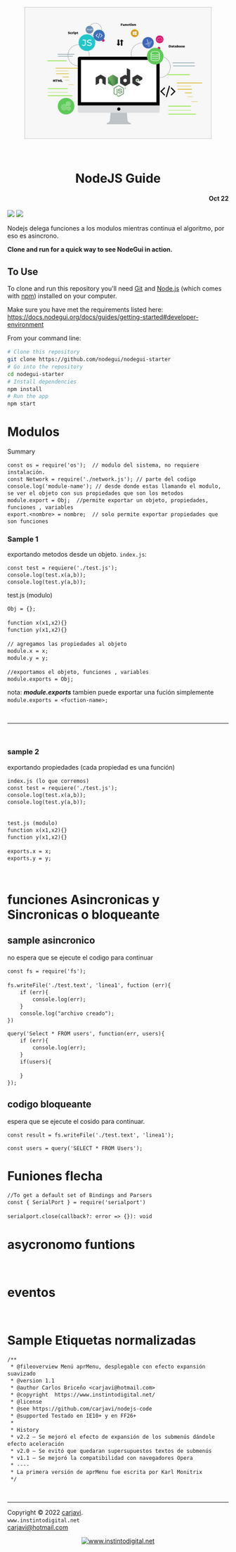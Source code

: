 <p align="center"><img src="https://raw.githubusercontent.com/carjavi/nodejs-guide/master/img/nodejs.png" height="300" alt=" " /></p>
<br>
<h1 align="center">NodeJS Guide</h1> 
<h4 align="right">Oct 22</h4>
<img src="https://img.shields.io/badge/OS-Linux%20GNU-yellowgreen">
<img src="https://img.shields.io/badge/OS-Windows%2011-blue">

<br>

Nodejs delega funciones a los modulos mientras continua el algoritmo, por eso es asincrono.


**Clone and run for a quick way to see NodeGui in action.**

## To Use

To clone and run this repository you'll need [Git](https://git-scm.com) and [Node.js](https://nodejs.org/en/download/) (which comes with [npm](http://npmjs.com)) installed on your computer.

Make sure you have met the requirements listed here: https://docs.nodegui.org/docs/guides/getting-started#developer-environment

From your command line:

```bash
# Clone this repository
git clone https://github.com/nodegui/nodegui-starter
# Go into the repository
cd nodegui-starter
# Install dependencies
npm install
# Run the app
npm start
```

# Modulos
Summary
```
const os = require('os');  // modulo del sistema, no requiere instalación.
const Network = require('./network.js'); // parte del codigo 
console.log('module-name'); // desde donde estas llamando el modulo, se ver el objeto con sus propiedades que son los metodos
module.export = Obj;  //permite exportar un objeto, propiedades, funciones , variables
export.<nombre> = nombre;  // solo permite exportar propiedades que son funciones
```


### Sample 1
exportando metodos desde un objeto. ```index.js```: 
```
const test = requiere('./test.js');
console.log(test.x(a,b));
console.log(test.y(a,b));
```

test.js (modulo)
```
Obj = {};

function x(x1,x2){}
function y(x1,x2){}

// agregamos las propiedades al objeto
module.x = x;
module.y = y;

//exportamos el objeto, funciones , variables
module.exports = Obj;
```

nota: ***module.exports*** tambien puede exportar una fución simplemente
```module.exports = <fuction-name>;```

<br>

---

<br>

### sample 2
exportando propiedades (cada propiedad es una función)
```
index.js (lo que corremos)
const test = requiere('./test.js');
console.log(test.x(a,b));
console.log(test.y(a,b));


test.js (modulo)
function x(x1,x2){}
function y(x1,x2){}

exports.x = x;
exports.y = y;
```
<br>

# funciones Asincronicas y Sincronicas o bloqueante

## sample asincronico
no espera que se ejecute el codigo para continuar
```
const fs = require('fs');

fs.writeFile('./test.text', 'linea1', fuction (err){
    if (err){
        console.log(err);
    }
    console.log("archivo creado");
})
```

```
query('Select * FROM users', function(err, users){
    if (err){
        console.log(err);
    }
    if(users){

    }
});
```


## codigo bloqueante 
espera que se ejecute el cosido para continuar.
```
const result = fs.writeFile('./test.text', 'linea1');
```

```
const users = query('SELECT * FROM Users'); 
```

# Funiones flecha
```
//To get a default set of Bindings and Parsers
const { SerialPort } = require('serialport')

serialport.close(callback?: error => {}): void
```

# asycronomo funtions

<br>

# eventos

<br>

# Sample Etiquetas normalizadas
```
/**
 * @fileoverview Menú aprMenu, desplegable con efecto expansión suavizado
 * @version 1.1
 * @author Carlos Briceño <carjavi@hotmail.com>
 * @copyright  https://www.instintodigital.net/
 * @license
 * @see https://github.com/carjavi/nodejs-code
 * @supported Testado en IE10+ y en FF26+
 * 
 * History
 * v2.2 – Se mejoró el efecto de expansión de los submenús dándole efecto aceleración
 * v2.0 – Se evitó que quedaran supersupuestos textos de submenús
 * v1.1 – Se mejoró la compatibilidad con navegadores Opera
 * ----
 * La primera versión de aprMenu fue escrita por Karl Monitrix
 */
```
<br>


---
Copyright &copy; 2022 [carjavi](https://github.com/carjavi). <br>
```www.instintodigital.net``` <br>
carjavi@hotmail.com <br>
<p align="center">
    <a href="https://instintodigital.net/" target="_blank"><img src="https://raw.githubusercontent.com/carjavi/nodejs-guide/master/img/developer.png" height="100" alt="www.instintodigital.net"></a>
</p>



